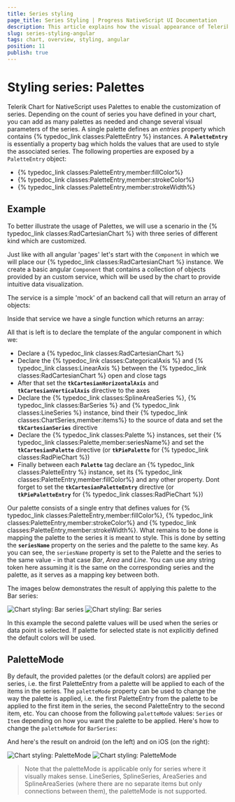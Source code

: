 ```yaml
---
title: Series styling
page_title: Series Styling | Progress NativeScript UI Documentation
description: This article explains how the visual appearance of Telerik Chart's series for NativeScript can be customized.
slug: series-styling-angular
tags: chart, overview, styling, angular
position: 11
publish: true
---
```


# Styling series: Palettes
Telerik Chart for NativeScript uses Palettes to enable the customization of series. Depending on the count of series you have defined in your chart, you can add as many palettes as needed and change several visual parameters of the series. A single palette defines an *entries* property which contains {% typedoc_link classes:PaletteEntry %} instances. A **`PaletteEntry`** is essentially a property bag which holds the values that are used to style the associated series. The following properties are exposed by a `PaletteEntry` object:

- {% typedoc_link classes:PaletteEntry,member:fillColor%}
- {% typedoc_link classes:PaletteEntry,member:strokeColor%}
- {% typedoc_link classes:PaletteEntry,member:strokeWidth%}

## Example

To better illustrate the usage of Palettes, we will use a scenario in the {% typedoc_link classes:RadCartesianChart %} with three series of different kind which are customized.

Just like with all angular 'pages' let's start with the `Component` in which we will place our {% typedoc_link classes:RadCartesianChart %} instance. We create a basic angular `Component` that contains a collection of objects provided by an custom service, which will be used by the chart to provide intuitive data visualization.

The service is a simple 'mock' of an backend call that will return an array of objects:

<snippet id='chart-angular-data-service'/>

Inside that service we have a single function which returns an array:

<snippet id='chart-angular-categorical-source'/>

<snippet id='chart-angular-country'/>

All that is left is to declare the template of the angular component in which we:

- Declare a {% typedoc_link classes:RadCartesianChart %}
- Declare the {% typedoc_link classes:CategoricalAxis %} and {% typedoc_link classes:LinearAxis %} between the {% typedoc_link classes:RadCartesianChart %} open and close tags
- After that set the **`tkCartesianHorizontalAxis`** and **`tkCartesianVerticalAxis`** directive to the axes
- Declare the {% typedoc_link classes:SplineAreaSeries %}, {% typedoc_link classes:BarSeries %} and {% typedoc_link classes:LineSeries %} instance, bind their {% typedoc_link classes:ChartSeries,member:items%} to the source of data and set the **`tkCartesianSeries`** directive
- Declare the {% typedoc_link classes:Palette %} instances, set their {% typedoc_link classes:Palette,member:seriesName%} and set the **`tkCartesianPalette`** directive (or **`tkPiePalette`** for {% typedoc_link classes:RadPieChart %})
- Finally between each **`Palette`** tag declare an {% typedoc_link classes:PaletteEntry %} instance, set its {% typedoc_link classes:PaletteEntry,member:fillColor%} and any other property. Dont forget to set the **`tkCartesianPaletteEntry`** directive (or **`tkPiePaletteEntry`** for {% typedoc_link classes:RadPieChart %})

<snippet id='chart-angular-series-styling-component'/>
<snippet id='chart-angular-series-styling'/>

Our palette consists of a single entry that defines values for {% typedoc_link classes:PaletteEntry,member:fillColor%}, {% typedoc_link classes:PaletteEntry,member:strokeColor%} and {% typedoc_link classes:PaletteEntry,member:strokeWidth%}. What remains to be done is mapping the palette to the series it is meant to style. This is done by setting the **`seriesName`** property on the series and the palette to the same key. As you can see, the `seriesName` property is set to the Palette and the series to the same value - in that case *Bar*, *Area* and *Line*. You can use any string token here assuming it is the same on the corresponding series and the palette, as it serves as a mapping key between both.

The images below demonstrates the result of applying this palette to the Bar series:

![Chart styling: Bar series](../../../img/ns_ui/series_styling_android.png "Android") ![Chart styling: Bar series](../../../img/ns_ui/series_styling_ios.png "iOS")

In this example the second palette values will be used when the series or data point is selected. If palette for selected state is not explicitly defined the default colors will be used.

## PaletteMode

By default, the provided palettes (or the default colors) are applied per series, i.e. the first PaletteEntry from a palette will be applied to each of the items in the series. The `paletteMode` property can be used to change the way the palette is applied, i.e. the first PaletteEntry from the palette to be applied to the first item in the series, the second PaletteEntry to the second item, etc. You can choose from the following `paletteMode` values: `Series` or `Item` depending on how you want the palette to be applied. Here's how to change the `paletteMode` for `BarSeries`:

<snippet id='chart-angular-styling-bars'/>

And here's the result on android (on the left) and on iOS (on the right):

![Chart styling: PaletteMode](../../../img/ns_ui/series_styling_bar_android.png "Android") ![Chart styling: PaletteMode](../../../img/ns_ui/series_styling_bar_ios.png "iOS")

> Note that the paletteMode is applicable only for series where it visually makes sense. LineSeries, SplineSeries, AreaSeries and SplineAreaSeries (where there are no separate items but only connections between them), the paletteMode is not supported.
